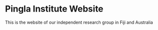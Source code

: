 # Pingla Institute Website

This is the website of our independent research group in Fiji and Australia

